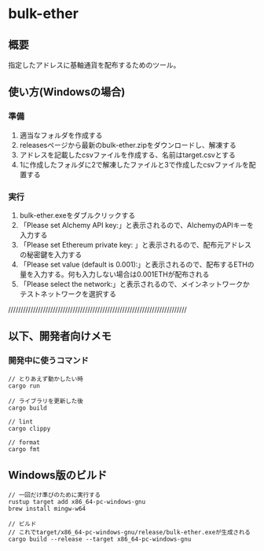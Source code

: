 # bulk-ether
## 概要
指定したアドレスに基軸通貨を配布するためのツール。
## 使い方(Windowsの場合)
### 準備
1. 適当なフォルダを作成する
2. releasesページから最新のbulk-ether.zipをダウンロードし、解凍する
3. アドレスを記載したcsvファイルを作成する、名前はtarget.csvとする
4. 1に作成したフォルダに2で解凍したファイルと3で作成したcsvファイルを配置する
### 実行
1. bulk-ether.exeをダブルクリックする
2. 「Please set Alchemy API key:」と表示されるので、AlchemyのAPIキーを入力する
3. 「Please set Ethereum private key: 」と表示されるので、配布元アドレスの秘密鍵を入力する
4. 「Please set value (default is 0.001):」と表示されるので、配布するETHの量を入力する。何も入力しない場合は0.001ETHが配布される
5. 「Please select the network:」と表示されるので、メインネットワークかテストネットワークを選択する

////////////////////////////////////////////////////////////////////////
## 以下、開発者向けメモ
### 開発中に使うコマンド
```
// とりあえず動かしたい時
cargo run

// ライブラリを更新した後
cargo build

// lint
cargo clippy

// format
cargo fmt

```
## Windows版のビルド
```
// 一回だけ準びのために実行する
rustup target add x86_64-pc-windows-gnu
brew install mingw-w64

// ビルド
// これでtarget/x86_64-pc-windows-gnu/release/bulk-ether.exeが生成される
cargo build --release --target x86_64-pc-windows-gnu

```
